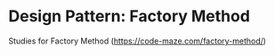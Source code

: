 # Design Pattern: Factory Method
Studies for Factory Method (https://code-maze.com/factory-method/)
